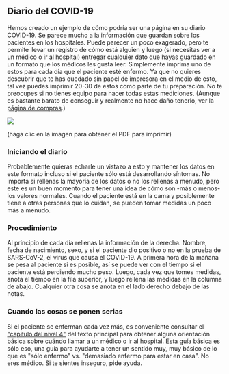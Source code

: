 ## Diario del COVID-19

Hemos creado un ejemplo de cómo podría ser una página en su diario COVID-19. Se parece mucho a la información que guardan sobre los pacientes en los hospitales. Puede parecer un poco exagerado, pero te permite llevar un registro de cómo está alguien y luego (si necesitas ver a un médico o ir al hospital) entregar cualquier dato que hayas guardado en un formato que los médicos les gusta leer. Simplemente imprima uno de estos para cada día que el paciente esté enfermo. Ya que no quieres descubrir que te has quedado sin papel de impresora en el medio de esto, tal vez puedes imprimir 20-30 de estos como parte de tu preparación. No te preocupes si no tienes equipo para hacer todas estas mediciones. (Aunque es bastante barato de conseguir y realmente no hace daño tenerlo, ver la [página de compras](/compras).)

<a href="/assets/images/covid-diary.pdf"><img style="border: 2px negro sólido; gota-sombra(16px 16px 10px negro)" src="/assets/images/covid-diary.png"></a>

(haga clic en la imagen para obtener el PDF para imprimir)

### Iniciando el diario

Probablemente quieras echarle un vistazo a esto y mantener los datos en este formato incluso si el paciente sólo está desarrollando síntomas. No importa si rellenas la mayoría de los datos o no los rellenas a menudo, pero este es un buen momento para tener una idea de cómo son -más o menos- los valores normales. Cuando el paciente está en la cama y posiblemente tiene a otras personas que lo cuidan, se pueden tomar medidas un poco más a menudo.

### Procedimiento

Al principio de cada día rellenas la información de la derecha. Nombre, fecha de nacimiento, sexo, y si el paciente dio positivo o no en la prueba de SARS-CoV-2, el virus que causa el COVID-19. A primera hora de la mañana se pesa al paciente si es posible, así se puede ver con el tiempo si el paciente está perdiendo mucho peso. Luego, cada vez que tomes medidas, anota el tiempo en la fila superior, y luego rellena las medidas en la columna de abajo. Cualquier otra cosa se anota en el lado derecho debajo de las notas. 

### Cuando las cosas se ponen serias

Si el paciente se enferman cada vez más, es conveniente consultar el ["capítulo del nivel 4"](/#level-4--proffesionals-take-over) del texto principal para obtener alguna orientación básica sobre cuándo llamar a un médico o ir al hospital. Esta guía básica es sólo eso, una guía para ayudarte a tener un sentido muy, muy básico de lo que es "sólo enfermo" vs. "demasiado enfermo para estar en casa". No eres médico. Si te sientes inseguro, pide ayuda.
